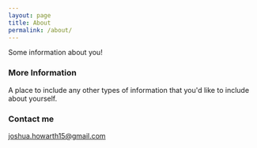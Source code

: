 ```yaml
---
layout: page
title: About
permalink: /about/
---
```


Some information about you!

### More Information

A place to include any other types of information that you'd like to include about yourself.

### Contact me

[joshua.howarth15@gmail.com](mailto:joshua.howarth15@gmail.com)

